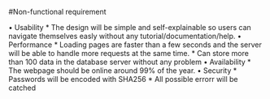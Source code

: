 #Non-functional requirement 

•	Usability
	*	The design will be simple and self-explainable so users can navigate themselves easly without any tutorial/documentation/help.
•	Performance
	*	Loading pages are faster than a few seconds and the server will be able to handle more requests at the same time.
	*	Can store more than 100 data in the database server without any problem
•	Availability
	*	The webpage should be online around 99% of the year.
•	Security
	*	Passwords will be encoded with SHA256
	*	All possible errorr will be catched
